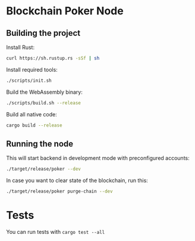 # Blockchain Poker Node

## Building the project

Install Rust:

```bash
curl https://sh.rustup.rs -sSf | sh
```

Install required tools:

```bash
./scripts/init.sh
```

Build the WebAssembly binary:

```bash
./scripts/build.sh --release
```

Build all native code:

```bash
cargo build --release
```

## Running the node

This will start backend in development mode with preconfigured accounts:

```bash
./target/release/poker --dev
```

In case you want to clear state of the blockchain, run this:

```bash
./target/release/poker purge-chain --dev
```

# Tests

You can run tests with `cargo test --all`
